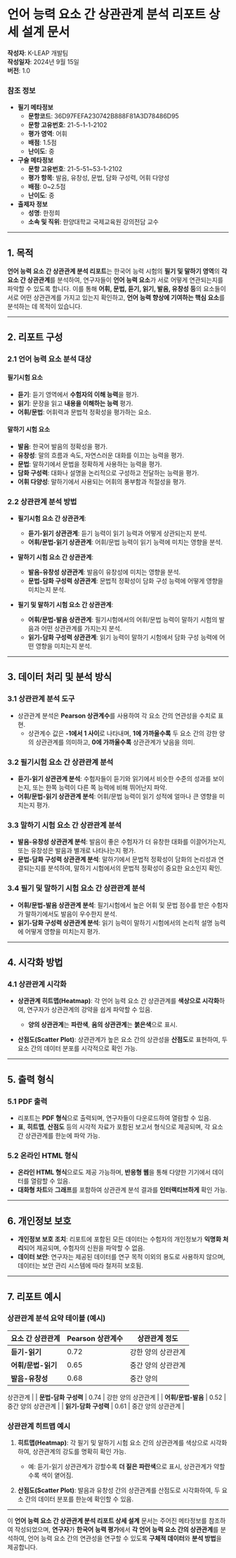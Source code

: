 # **언어 능력 요소 간 상관관계 분석 리포트 상세 설계 문서**

**작성자**: K-LEAP 개발팀  
**작성일자**: 2024년 9월 15일  
**버전**: 1.0

### **참조 정보**
- **필기 메타정보**
  - **문항코드**: 36D97FEFA230742B888F81A3D78486D95
  - **문항 고유번호**: 21-5-1-1-2102
  - **평가 영역**: 어휘
  - **배점**: 1.5점
  - **난이도**: 중  
- **구술 메타정보**
  - **문항 고유번호**: 21-5-51~53-1-2102
  - **평가 항목**: 발음, 유창성, 문법, 담화 구성력, 어휘 다양성
  - **배점**: 0~2.5점
  - **난이도**: 중
- **출제자 정보**
  - **성명**: 한정희
  - **소속 및 직위**: 한양대학교 국제교육원 강의전담 교수

---

## **1. 목적**

**언어 능력 요소 간 상관관계 분석 리포트**는 한국어 능력 시험의 **필기 및 말하기 영역**의 **각 요소 간 상관관계**를 분석하여, 연구자들이 **언어 능력 요소**가 서로 어떻게 연관되는지를 파악할 수 있도록 합니다. 이를 통해 **어휘, 문법, 듣기, 읽기, 발음, 유창성 등**의 요소들이 서로 어떤 상관관계를 가지고 있는지 확인하고, **언어 능력 향상에 기여하는 핵심 요소**를 분석하는 데 목적이 있습니다.

---

## **2. 리포트 구성**

### 2.1 **언어 능력 요소 분석 대상**

#### **필기시험 요소**
- **듣기**: 듣기 영역에서 **수험자의 이해 능력**을 평가.
- **읽기**: 문장을 읽고 **내용을 이해하는 능력** 평가.
- **어휘/문법**: 어휘력과 문법적 정확성을 평가하는 요소.

#### **말하기 시험 요소**
- **발음**: 한국어 발음의 정확성을 평가.
- **유창성**: 말의 흐름과 속도, 자연스러운 대화를 이끄는 능력을 평가.
- **문법**: 말하기에서 문법을 정확하게 사용하는 능력을 평가.
- **담화 구성력**: 대화나 설명을 논리적으로 구성하고 전달하는 능력을 평가.
- **어휘 다양성**: 말하기에서 사용되는 어휘의 풍부함과 적절성을 평가.

### 2.2 **상관관계 분석 방법**

- **필기시험 요소 간 상관관계**:
  - **듣기-읽기 상관관계**: 듣기 능력이 읽기 능력과 어떻게 상관되는지 분석.
  - **어휘/문법-읽기 상관관계**: 어휘/문법 능력이 읽기 능력에 미치는 영향을 분석.
  
- **말하기 시험 요소 간 상관관계**:
  - **발음-유창성 상관관계**: 발음이 유창성에 미치는 영향을 분석.
  - **문법-담화 구성력 상관관계**: 문법적 정확성이 담화 구성 능력에 어떻게 영향을 미치는지 분석.
  
- **필기 및 말하기 시험 요소 간 상관관계**:
  - **어휘/문법-발음 상관관계**: 필기시험에서의 어휘/문법 능력이 말하기 시험의 발음과 어떤 상관관계를 가지는지 분석.
  - **읽기-담화 구성력 상관관계**: 읽기 능력이 말하기 시험에서 담화 구성 능력에 어떤 영향을 미치는지 분석.

---

## **3. 데이터 처리 및 분석 방식**

### 3.1 **상관관계 분석 도구**
- 상관관계 분석은 **Pearson 상관계수**를 사용하여 각 요소 간의 연관성을 수치로 표현.
  - 상관계수 값은 **-1에서 1 사이**로 나타내며, **1에 가까울수록** 두 요소 간의 강한 양의 상관관계를 의미하고, **0에 가까울수록** 상관관계가 낮음을 의미.
  
### 3.2 **필기시험 요소 간 상관관계 분석**
- **듣기-읽기 상관관계 분석**: 수험자들이 듣기와 읽기에서 비슷한 수준의 성과를 보이는지, 또는 한쪽 능력이 다른 쪽 능력에 비해 뛰어난지 파악.
- **어휘/문법-읽기 상관관계 분석**: 어휘/문법 능력이 읽기 성적에 얼마나 큰 영향을 미치는지 평가.

### 3.3 **말하기 시험 요소 간 상관관계 분석**
- **발음-유창성 상관관계 분석**: 발음이 좋은 수험자가 더 유창한 대화를 이끌어가는지, 또는 유창성은 발음과 별개로 나타나는지 평가.
- **문법-담화 구성력 상관관계 분석**: 말하기에서 문법적 정확성이 담화의 논리성과 연결되는지를 분석하여, 말하기 시험에서의 문법적 정확성이 중요한 요소인지 확인.

### 3.4 **필기 및 말하기 시험 요소 간 상관관계 분석**
- **어휘/문법-발음 상관관계 분석**: 필기시험에서 높은 어휘 및 문법 점수를 받은 수험자가 말하기에서도 발음이 우수한지 분석.
- **읽기-담화 구성력 상관관계 분석**: 읽기 능력이 말하기 시험에서의 논리적 설명 능력에 어떻게 영향을 미치는지 평가.

---

## **4. 시각화 방법**

### 4.1 **상관관계 시각화**
- **상관관계 히트맵(Heatmap)**: 각 언어 능력 요소 간 상관관계를 **색상으로 시각화**하여, 연구자가 상관관계의 강약을 쉽게 파악할 수 있음.
  - **양의 상관관계**는 **파란색**, **음의 상관관계**는 **붉은색**으로 표시.
  
- **산점도(Scatter Plot)**: 상관관계가 높은 요소 간의 상관성을 **산점도**로 표현하여, 두 요소 간의 데이터 분포를 시각적으로 확인 가능.

---

## **5. 출력 형식**

### 5.1 **PDF 출력**
- 리포트는 **PDF 형식**으로 출력되며, 연구자들이 다운로드하여 열람할 수 있음.
- **표**, **히트맵**, **산점도** 등의 시각적 자료가 포함된 보고서 형식으로 제공되며, 각 요소 간 상관관계를 한눈에 파악 가능.

### 5.2 **온라인 HTML 형식**
- **온라인 HTML 형식**으로도 제공 가능하며, **반응형 웹**을 통해 다양한 기기에서 데이터를 열람할 수 있음.
- **대화형 차트**와 **그래프**를 포함하여 상관관계 분석 결과를 **인터랙티브하게** 확인 가능.

---

## **6. 개인정보 보호**

- **개인정보 보호 조치**: 리포트에 포함된 모든 데이터는 수험자의 개인정보가 **익명화 처리**되어 제공되며, 수험자의 신원을 파악할 수 없음.
- **데이터 보안**: 연구자는 제공된 데이터를 연구 목적 이외의 용도로 사용하지 않으며, 데이터는 보안 관리 시스템에 따라 철저히 보호됨.

---

## **7. 리포트 예시**

### **상관관계 분석 요약 테이블 (예시)**

| 요소 간 상관관계           | Pearson 상관계수 | 상관관계 정도  |
|----------------------------|------------------|----------------|
| **듣기-읽기**              | 0.72             | 강한 양의 상관관계 |
| **어휘/문법-읽기**         | 0.65             | 중간 양의 상관관계 |
| **발음-유창성**            | 0.68             | 중간 양의

 상관관계 |
| **문법-담화 구성력**       | 0.74             | 강한 양의 상관관계 |
| **어휘/문법-발음**         | 0.52             | 중간 양의 상관관계 |
| **읽기-담화 구성력**       | 0.61             | 중간 양의 상관관계 |

### **상관관계 히트맵 예시**

1. **히트맵(Heatmap)**: 각 필기 및 말하기 시험 요소 간의 상관관계를 색상으로 시각화하여, 상관관계의 강도를 명확히 확인 가능.
   - 예: 듣기-읽기 상관관계가 강할수록 **더 짙은 파란색**으로 표시, 상관관계가 약할수록 색이 옅어짐.

2. **산점도(Scatter Plot)**: 발음과 유창성 간의 상관관계를 산점도로 시각화하여, 두 요소 간의 데이터 분포를 한눈에 확인할 수 있음.

---

이 **언어 능력 요소 간 상관관계 분석 리포트 상세 설계** 문서는 주어진 메타정보를 참조하여 작성되었으며, **연구자**가 **한국어 능력 평가**에서 **각 언어 능력 요소 간의 상관관계**를 분석하여, 언어 능력 요소 간의 연관성을 연구할 수 있도록 **구체적 데이터**와 **분석 방법**을 제공합니다.